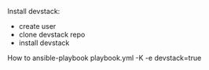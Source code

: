 Install devstack:
 - create user
 - clone devstack repo
 - install devstack


How to
ansible-playbook playbook.yml -K -e devstack=true
